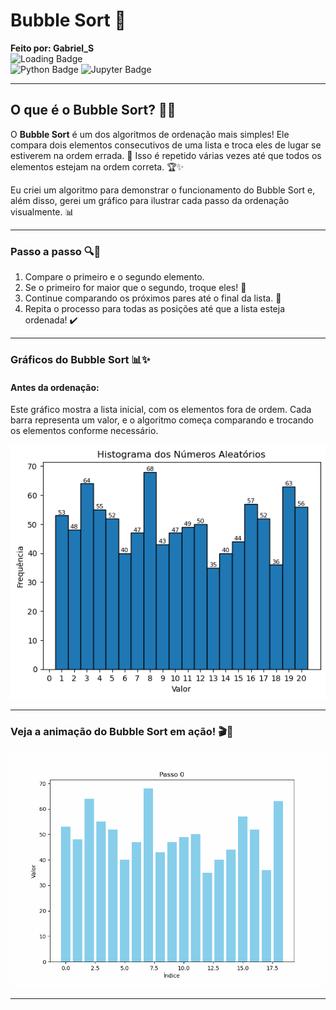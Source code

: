 # Bubble Sort 🎉

**Feito por: Gabriel_S**  
![Loading Badge](https://cdn.dribbble.com/users/108183/screenshots/2302690/loading.gif)  
![Python Badge](https://img.shields.io/badge/python-3776AB?style=for-the-badge&logo=python&logoColor=white) ![Jupyter Badge](https://img.shields.io/badge/Jupyter_Notebook-F37626?style=for-the-badge&logo=jupyter&logoColor=white)

---

## O que é o Bubble Sort? 🧠💡

O **Bubble Sort** é um dos algoritmos de ordenação mais simples! Ele compara dois elementos consecutivos de uma lista e troca eles de lugar se estiverem na ordem errada. 🧐 Isso é repetido várias vezes até que todos os elementos estejam na ordem correta. 🏆✨

Eu criei um algoritmo para demonstrar o funcionamento do Bubble Sort e, além disso, gerei um gráfico para ilustrar cada passo da ordenação visualmente. 📊

---

### Passo a passo 🔍🔢

1. Compare o primeiro e o segundo elemento.
2. Se o primeiro for maior que o segundo, troque eles! 🔄
3. Continue comparando os próximos pares até o final da lista. 📏
4. Repita o processo para todas as posições até que a lista esteja ordenada! ✔️

---

### Gráficos do Bubble Sort 📊✨

#### Antes da ordenação:

Este gráfico mostra a lista inicial, com os elementos fora de ordem. Cada barra representa um valor, e o algoritmo começa comparando e trocando os elementos conforme necessário.

![Gráfico Inicial](imag.png)

---

### Veja a animação do Bubble Sort em ação! 🎬🔄

![Espaço para o GIF](sorting_animation.gif)

---
